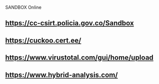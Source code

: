 SANDBOX Online

## https://cc-csirt.policia.gov.co/Sandbox
## https://cuckoo.cert.ee/
## https://www.virustotal.com/gui/home/upload
## https://www.hybrid-analysis.com/

